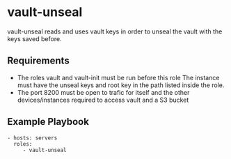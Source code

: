 vault-unseal
=========

vault-unseal reads and uses vault keys in order to unseal the vault with the keys saved before.


Requirements
------------

* The roles vault and vault-init must be run before this role
The instance must have the unseal keys and root key in the path listed inside the role.
* The port 8200 must be open to trafic for itself and the other devices/instances required to access vault and a S3 bucket

Example Playbook
----------------

    - hosts: servers
      roles:
         - vault-unseal